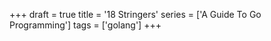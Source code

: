 +++
draft = true
title = '18 Stringers'
series = ['A Guide To Go Programming']
tags = ['golang']
+++
